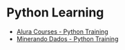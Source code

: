 # Python Learning

* [Alura Courses - Python Training](https://cursos.alura.com.br/formacao-Python-linguagem) 
* [Minerando Dados - Python Training](https://minerandodados.com.br/) 
